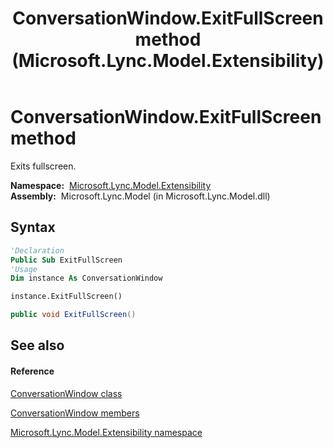 ﻿---
title: ConversationWindow.ExitFullScreen method  (Microsoft.Lync.Model.Extensibility)
TOCTitle: 'ExitFullScreen method '
ms:assetid: M:Microsoft.Lync.Model.Extensibility.ConversationWindow.ExitFullScreen_DI_3_UC_OCS14MrefLyncWPF
ms:mtpsurl: https://msdn.microsoft.com/en-us/library/microsoft.lync.model.extensibility.conversationwindow.exitfullscreen_di_3_uc_ocs14mreflyncwpf(v=office.15)
ms:contentKeyID: 48601553
ms.date: 07/28/2014
mtps_version: v=office.15
f1_keywords:
- Microsoft.Lync.Model.Extensibility.ConversationWindow.ExitFullScreen
dev_langs:
- CSharp
- JScript
- VB
- other
---

# ConversationWindow.ExitFullScreen method

Exits fullscreen.

**Namespace:**  [Microsoft.Lync.Model.Extensibility](microsoft-lync-model-extensibility-namespace_2.md)  
**Assembly:**  Microsoft.Lync.Model (in Microsoft.Lync.Model.dll)

## Syntax

``` vb
'Declaration
Public Sub ExitFullScreen
'Usage
Dim instance As ConversationWindow

instance.ExitFullScreen()
```

``` csharp
public void ExitFullScreen()
```

## See also

#### Reference

[ConversationWindow class](conversationwindow-class-microsoft-lync-model-extensibility_2.md)

[ConversationWindow members](conversationwindow-members-microsoft-lync-model-extensibility_2.md)

[Microsoft.Lync.Model.Extensibility namespace](microsoft-lync-model-extensibility-namespace_2.md)

